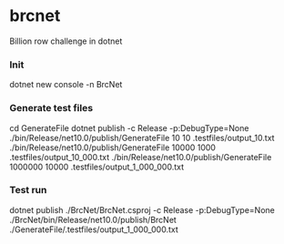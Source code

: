 # brcnet
Billion row challenge in dotnet

### Init
dotnet new console -n BrcNet

### Generate test files
cd GenerateFile
dotnet publish -c Release -p:DebugType=None
./bin/Release/net10.0/publish/GenerateFile 10 10 .testfiles/output_10.txt
./bin/Release/net10.0/publish/GenerateFile 10000 1000 .testfiles/output_10_000.txt
./bin/Release/net10.0/publish/GenerateFile 1000000 10000 .testfiles/output_1_000_000.txt

### Test run
dotnet publish ./BrcNet/BrcNet.csproj -c Release -p:DebugType=None
./BrcNet/bin/Release/net10.0/publish/BrcNet ./GenerateFile/.testfiles/output_1_000_000.txt

